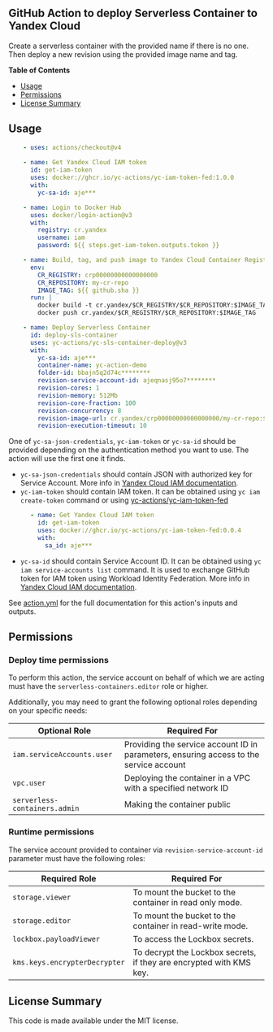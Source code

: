 ## GitHub Action to deploy Serverless Container to Yandex Cloud

Create a serverless container with the provided name if there is no one. Then deploy a new revision using the provided
image name and tag.

**Table of Contents**

<!-- toc -->

- [Usage](#usage)
- [Permissions](#permissions)
- [License Summary](#license-summary)

<!-- tocstop -->

## Usage

```yaml
    - uses: actions/checkout@v4
    
    - name: Get Yandex Cloud IAM token
      id: get-iam-token
      uses: docker://ghcr.io/yc-actions/yc-iam-token-fed:1.0.0
      with:
        yc-sa-id: aje***

    - name: Login to Docker Hub
      uses: docker/login-action@v3
      with:
        registry: cr.yandex
        username: iam
        password: ${{ steps.get-iam-token.outputs.token }}

    - name: Build, tag, and push image to Yandex Cloud Container Registry
      env:
        CR_REGISTRY: crp00000000000000000
        CR_REPOSITORY: my-cr-repo
        IMAGE_TAG: ${{ github.sha }}
      run: |
        docker build -t cr.yandex/$CR_REGISTRY/$CR_REPOSITORY:$IMAGE_TAG .
        docker push cr.yandex/$CR_REGISTRY/$CR_REPOSITORY:$IMAGE_TAG

    - name: Deploy Serverless Container
      id: deploy-sls-container
      uses: yc-actions/yc-sls-container-deploy@v3
      with:
        yc-sa-id: aje***
        container-name: yc-action-demo
        folder-id: bbajn5q2d74c********
        revision-service-account-id: ajeqnasj95o7********
        revision-cores: 1
        revision-memory: 512Mb
        revision-core-fraction: 100
        revision-concurrency: 8
        revision-image-url: cr.yandex/crp00000000000000000/my-cr-repo:${{ github.sha }}
        revision-execution-timeout: 10
```

One of `yc-sa-json-credentials`, `yc-iam-token` or `yc-sa-id` should be provided depending on the authentication method you
want to use. The action will use the first one it finds.
* `yc-sa-json-credentials` should contain JSON with authorized key for Service Account. More info
  in [Yandex Cloud IAM documentation](https://yandex.cloud/en/docs/iam/operations/authentication/manage-authorized-keys#cli_1).
* `yc-iam-token` should contain IAM token. It can be obtained using `yc iam create-token` command or using
  [yc-actions/yc-iam-token-fed](https://github.com/yc-actions/yc-iam-token-fed)
```yaml
      - name: Get Yandex Cloud IAM token
        id: get-iam-token
        uses: docker://ghcr.io/yc-actions/yc-iam-token-fed:0.0.4
        with:
          sa_id: aje***
```
* `yc-sa-id` should contain Service Account ID. It can be obtained using `yc iam service-accounts list` command. It is
  used to exchange GitHub token for IAM token using Workload Identity Federation. More info in [Yandex Cloud IAM documentation](https://yandex.cloud/ru/docs/iam/concepts/workload-identity).


See [action.yml](action.yml) for the full documentation for this action's inputs and outputs.

## Permissions

### Deploy time permissions

To perform this action, the service account on behalf of which we are acting must have
the `serverless-containers.editor` role or higher.

Additionally, you may need to grant the following optional roles depending on your specific needs:

| Optional Role                 | Required For                                                                           |
|-------------------------------|----------------------------------------------------------------------------------------|
| `iam.serviceAccounts.user`    | Providing the service account ID in parameters, ensuring access to the service account |
| `vpc.user`                    | Deploying the container in a VPC with a specified network ID                           |
| `serverless-containers.admin` | Making the container public                                                            |

### Runtime permissions

The service account provided to container via `revision-service-account-id` parameter must have the following roles:

| Required Role                 | Required For                                                        |
|-------------------------------|---------------------------------------------------------------------|
| `storage.viewer`              | To mount the bucket to the container in read only mode.             |
| `storage.editor`              | To mount the bucket to the container in read-write mode.            |
| `lockbox.payloadViewer`       | To access the Lockbox secrets.                                      |
| `kms.keys.encrypterDecrypter` | To decrypt the Lockbox secrets, if they are encrypted with KMS key. |

## License Summary

This code is made available under the MIT license.
